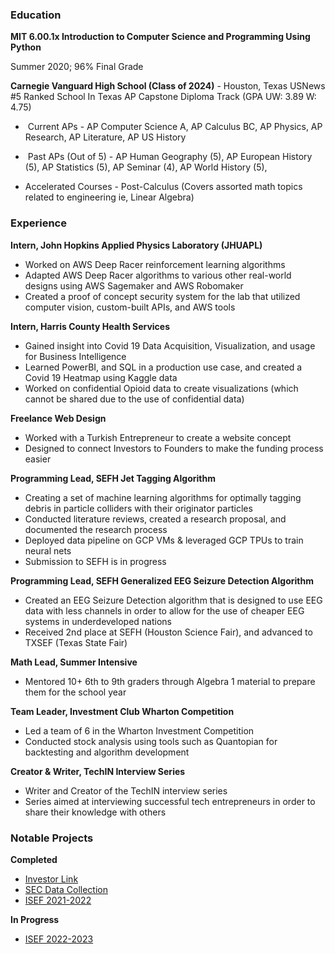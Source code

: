### Education

**MIT 6.00.1x Introduction to Computer Science and Programming Using Python**

Summer 2020; 96% Final Grade

**Carnegie Vanguard High School (Class of 2024)** - Houston, Texas USNews #5 Ranked School In Texas AP Capstone Diploma Track (GPA UW: 3.89 W: 4.75)

-    Current APs - AP Computer Science A, AP Calculus BC, AP Physics, AP Research, AP Literature, AP US History
    
-    Past APs (Out of 5) - AP Human Geography (5), AP European History (5), AP Statistics (5), AP Seminar (4), AP World History (5),
    
-   Accelerated Courses - Post-Calculus (Covers assorted math topics related to engineering ie, Linear Algebra)

### Experience

**Intern, John Hopkins Applied Physics Laboratory (JHUAPL)**
- Worked on AWS Deep Racer reinforcement learning algorithms
- Adapted AWS Deep Racer algorithms to various other real-world designs using AWS Sagemaker and AWS Robomaker
- Created a proof of concept security system for the lab that utilized computer vision, custom-built APIs, and AWS tools
    
**Intern, Harris County Health Services**
- Gained insight into Covid 19 Data Acquisition, Visualization, and usage for Business Intelligence
- Learned PowerBI, and SQL in a production use case, and created a Covid 19 Heatmap using Kaggle data
- Worked on confidential Opioid data to create visualizations (which cannot be shared due to the use of confidential data)

**Freelance Web Design**
- Worked with a Turkish Entrepreneur to create a website concept
- Designed to connect Investors to Founders to make the funding process easier

**Programming Lead, SEFH Jet Tagging Algorithm**
- Creating a set of machine learning algorithms for optimally tagging debris in particle colliders with their originator particles
- Conducted literature reviews, created a research proposal, and documented the research process
- Deployed data pipeline on GCP VMs & leveraged GCP TPUs to train neural nets
- Submission to SEFH is in progress  

**Programming Lead, SEFH Generalized EEG Seizure Detection Algorithm**
- Created an EEG Seizure Detection algorithm that is designed to use EEG data with less channels in order to allow for the use of cheaper EEG systems in underdeveloped nations 
- Received 2nd place at SEFH (Houston Science Fair), and advanced to TXSEF (Texas State Fair) 

**Math Lead, Summer Intensive**
- Mentored 10+ 6th to 9th graders through Algebra 1 material to prepare them for the school year 

**Team Leader, Investment Club Wharton Competition**
- Led a team of 6 in the Wharton Investment Competition
- Conducted stock analysis using tools such as Quantopian for backtesting and algorithm development
    
**Creator & Writer, TechIN Interview Series**    
- Writer and Creator of the TechIN interview series
- Series aimed at interviewing successful tech entrepreneurs in order to share their knowledge with others

### Notable Projects
**Completed**
- [Investor Link](cv/projects/Investor_Link.md)
- [SEC Data Collection](cv/projects/SEC_Data_Collection.md)
- [ISEF 2021-2022](cv/projects/ISEF_2021-2022.md)

**In Progress**
- [ISEF 2022-2023](cv/projects/ISEF_2022-2023.md)